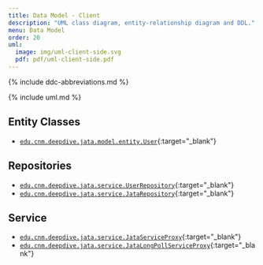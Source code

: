 ```yaml
---
title: Data Model - Client
description: "UML class diagram, entity-relationship diagram and DDL."
menu: Data Model
order: 20
uml:
  image: img/uml-client-side.svg
  pdf: pdf/uml-client-side.pdf
---
```


{% include ddc-abbreviations.md %}

{% include uml.md %}

## Entity Classes
- [`edu.cnm.deepdive.jata.model.entity.User`](https://github.com/ddc-java-17/jata-service/blob/main/src/main/java/edu/cnm/deepdive/jata/model/entity/User.java){:target="_blank"}

## Repositories
- [`edu.cnm.deepdive.jata.service.UserRepository`](https://github.com/ddc-java-17/jata-service/blob/main/src/main/java/edu/cnm/deepdive/jata/service/UserRepository.java){:target="_blank"}
- [`edu.cnm.deepdive.jata.service.JataRepository`](https://github.com/ddc-java-17/jata-android/blob/main/app/src/main/java/edu/cnm/deepdive/jata/service/JataRepository.java){:target="_blank"}

## Service
- [`edu.cnm.deepdive.jata.service.JataServiceProxy`](https://github.com/ddc-java-17/jata-android/blob/main/app/src/main/java/edu/cnm/deepdive/jata/service/JataServiceProxy.java){:target="_blank"}
- [`edu.cnm.deepdive.jata.service.JataLongPollServiceProxy`](https://github.com/ddc-java-17/jata-android/blob/main/app/src/main/java/edu/cnm/deepdive/jata/service/JataLongPollServiceProxy.java){:target="_blank"}
